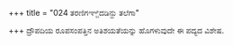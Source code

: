 +++
title = "024 ತರಣಿಗಞ್ಜಿದಡಿನ್ದು ತಲೆಗಾ"

+++
ದ್ರೌಪದಿಯ ರೂಪಸಂಪತ್ತಿನ ಅತಿಶಯತೆಯನ್ನು ಹೊಗಳುವುದೇ ಈ ಪದ್ಯದ ವಿಶೇಷ.